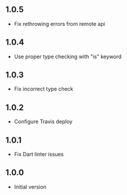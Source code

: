 ## 1.0.5

- Fix rethrowing errors from remote api

## 1.0.4

- Use proper type checking with "is" keyword

## 1.0.3

- Fix incorrect type check

## 1.0.2

- Configure Travis deploy

## 1.0.1

- Fix Dart linter issues

## 1.0.0

- Initial version